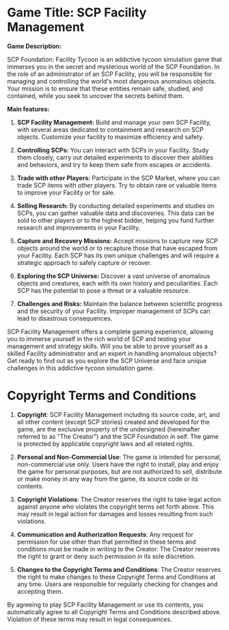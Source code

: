 # **Game Title:** SCP Facility Management

**Game Description:**

SCP Foundation: Facility Tycoon is an addictive tycoon simulation game that immerses you in the secret and mysterious world of the SCP Foundation. In the role of an administrator of an SCP Facility, you will be responsible for managing and controlling the world's most dangerous anomalous objects. Your mission is to ensure that these entities remain safe, studied, and contained, while you seek to uncover the secrets behind them.

**Main features:**

1. **SCP Facility Management:** Build and manage your own SCP Facility, with several areas dedicated to containment and research on SCP objects. Customize your facility to maximize efficiency and safety.

2. **Controlling SCPs:** You can interact with SCPs in your Facility. Study them closely, carry out detailed experiments to discover their abilities and behaviors, and try to keep them safe from escapes or accidents.

3. **Trade with other Players:** Participate in the SCP Market, where you can trade SCP items with other players. Try to obtain rare or valuable items to improve your Facility or for sale.

4. **Selling Research:** By conducting detailed experiments and studies on SCPs, you can gather valuable data and discoveries. This data can be sold to other players or to the highest bidder, helping you fund further research and improvements in your Facility.

5. **Capture and Recovery Missions:** Accept missions to capture new SCP objects around the world or to recapture those that have escaped from your Facility. Each SCP has its own unique challenges and will require a strategic approach to safely capture or recover.

6. **Exploring the SCP Universe:** Discover a vast universe of anomalous objects and creatures, each with its own history and peculiarities. Each SCP has the potential to pose a threat or a valuable resource.

7. **Challenges and Risks:** Maintain the balance between scientific progress and the security of your Facility. Improper management of SCPs can lead to disastrous consequences.

SCP Facility Management offers a complete gaming experience, allowing you to immerse yourself in the rich world of SCP and testing your management and strategy skills. Will you be able to prove yourself as a skilled Facility administrator and an expert in handling anomalous objects? Get ready to find out as you explore the SCP Universe and face unique challenges in this addictive tycoon simulation game.




# **Copyright Terms and Conditions**

1. **Copyright**:
    SCP Facility Management including its source code, art, and all other content (except SCP stories) created and developed for the game, are the exclusive property of the undersigned (hereinafter referred to as "The Creator") and the SCP Foundation in self. The game is protected by applicable copyright laws and all related rights.

2. **Personal and Non-Commercial Use**:
    The game is intended for personal, non-commercial use only. Users have the right to install, play and enjoy the game for personal purposes, but are not authorized to sell, distribute or make money in any way from the game, its source code or its contents.

3. **Copyright Violations**:
    The Creator reserves the right to take legal action against anyone who violates the copyright terms set forth above. This may result in legal action for damages and losses resulting from such violations.

4. **Communication and Authorization Requests**:
    Any request for permission for use other than that permitted in these terms and conditions must be made in writing to the Creator. The Creator reserves the right to grant or deny such permission in its sole discretion.

5. **Changes to the Copyright Terms and Conditions**:
    The Creator reserves the right to make changes to these Copyright Terms and Conditions at any time. Users are responsible for regularly checking for changes and accepting them.

By agreeing to play SCP Facility Management or use its contents, you automatically agree to all Copyright Terms and Conditions described above. Violation of these terms may result in legal consequences.
